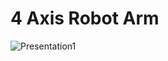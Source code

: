 # 4 Axis Robot Arm

![Presentation1](https://user-images.githubusercontent.com/126350818/223430330-1c59aa13-d1f6-4d5b-be71-7fe5b8e56b2f.jpg)
